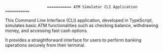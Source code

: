                        =========== ATM Simulator CLI Application ===========

This Command Line Interface (CLI) application, developed in TypeScript, simulates basic 
ATM functionalities such as checking balance, withdrawing money, and accessing fast cash options. 

It provides a straightforward interface for users to perform banking operations securely from their terminal.
